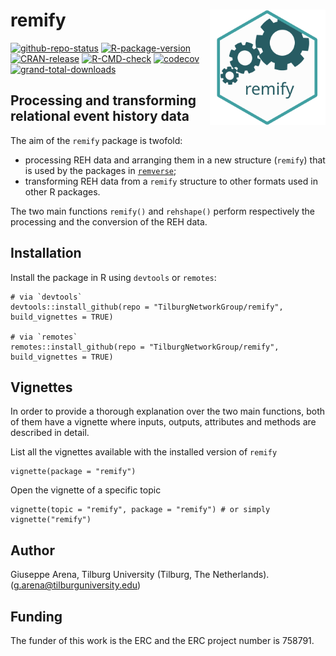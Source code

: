# remify <img align="right" width="185" src='man/figures/remify-logo.svg'>

[![github-repo-status](https://www.repostatus.org/badges/latest/active.svg)](https://www.repostatus.org/#active)
[![R-package-version](https://img.shields.io/github/r-package/v/TilburgNetworkGroup/remify)](https://www.github.com/TilburgNetworkGroup/remify)
[![CRAN-release](https://www.r-pkg.org/badges/version/remify)](https://cran.r-project.org/package=remify)
[![R-CMD-check](https://github.com/TilburgNetworkGroup/remify/actions/workflows/check-standard.yaml/badge.svg)](https://github.com/TilburgNetworkGroup/remify/actions/workflows/check-standard.yaml)
[![codecov](https://codecov.io/gh/TilburgNetworkGroup/remify/branch/master/graph/badge.svg?token=BDG8F1672B)](https://codecov.io/gh/TilburgNetworkGroup/remify)
[![grand-total-downloads](http://cranlogs.r-pkg.org/badges/grand-total/remify)](https://cran.r-project.org/package=remify)

## Processing and transforming relational event history data

The aim of the `remify` package is twofold:
 * processing REH data and arranging them in a new structure (`remify`) that is used by the packages in [`remverse`](https://github.com/TilburgNetworkGroup/remverse);
 * transforming REH data from a `remify` structure to other formats used in other R packages.
 
The two main functions `remify()` and `rehshape()` perform respectively the processing and the conversion of the REH data.

	
## Installation
Install the package in R using `devtools` or `remotes`:

```
# via `devtools`
devtools::install_github(repo = "TilburgNetworkGroup/remify", build_vignettes = TRUE)

# via `remotes`
remotes::install_github(repo = "TilburgNetworkGroup/remify", build_vignettes = TRUE)
```

## Vignettes
In order to provide a thorough explanation over the two main functions, both of them have a vignette where inputs, outputs, attributes and methods are described in detail.


List all the vignettes available with the installed version of `remify`

```
vignette(package = "remify") 
```

Open the vignette of a specific topic

```
vignette(topic = "remify", package = "remify") # or simply vignette("remify") 
```

## Author
Giuseppe Arena, Tilburg University (Tilburg, The Netherlands). (g.arena@tilburguniversity.edu)

## Funding
The funder of this work is the ERC and the ERC project number is 758791.
